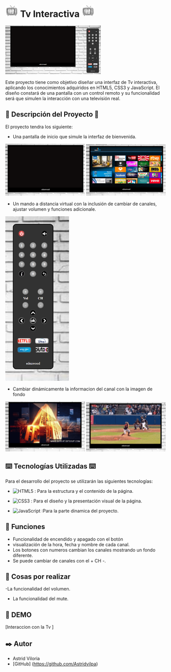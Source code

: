 # <img src="./img/logo.jpg" alt="logo" width="40">  Tv Interactiva <img src="./img/logo.jpg" alt="logo" width="40">

<p float="right">
  <img src="./img/fotoTv.jpg" width="300" />
  </p>
Este proyecto tiene como objetivo diseñar una interfaz de Tv interactiva, aplicando los conocimientos adquiridos en HTML5, CSS3 y JavaScript. El diseño constará de una pantalla con un control remoto y su funcionalidad será que simulen la interacción con una televisión real.

## 📑 Descripción del Proyecto 📑

El proyecto tendra los siguiente: 

- Una pantalla de inicio que simule la interfaz de bienvenida.
<p float="left">
  <img src="./img/panBlack.jpg" width="250" />
  <img src="./img/panOn.jpg" width="250" /> 
</p>


- Un mando a distancia virtual con la inclusión de cambiar de canales, ajustar volumen y funciones adicionale.
<img src="./img/control.jpg" alt="control" width="200">

- Cambiar dinámicamente la informacion del canal con la imagen de fondo 
<p float="left">
  <img src="./img/canal1.jpg" width="250" />
  <img src="./img/depor.jpg" width="250" /> 
</p>


## ⌨️ Tecnologías Utilizadas ⌨️

Para el desarrollo del proyecto se utilizarán las siguientes tecnologías:
- ![HTML5](https://img.shields.io/badge/html5-%23E34F26.svg?style=for-the-badge&logo=html5&logoColor=white) : Para la estructura y el contenido de la página.

- ![CSS3](https://img.shields.io/badge/css3-%231572B6.svg?style=for-the-badge&logo=css3&logoColor=white) : Para el diseño y la presentación visual de la página.
- ![JavaScript](https://img.shields.io/badge/-JavaScript-black?style=flat&logo=javascript) :Para la parte dinamica del proyecto.


## 🌟 Funciones

- Funcionalidad de encendido y apagado con el botón <img scr="./img/on3.jpg" width ="60"/>
- visualización de la hora, fecha y nombre de cada canal.
- Los botones con numeros cambian los canales mostrando un fondo diferente.
- Se puede cambiar de canales con el + CH -.

## 💬 Cosas por realizar

-La funcionalidad del volumen.
- La funcionalidad del mute.

## 👀 DEMO

[Interaccion con la Tv ]

## ✒️ Autor

* Astrid Viloria 
* [GitHub] (https://github.com/Astridvilpa)
